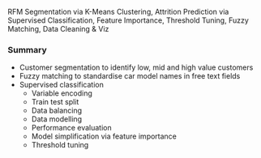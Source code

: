 RFM Segmentation via K-Means Clustering, Attrition Prediction via Supervised Classification, Feature Importance, Threshold Tuning, Fuzzy Matching, Data Cleaning &amp; Viz

### Summary 
* Customer segmentation to identify low, mid and high value customers
* Fuzzy matching to standardise car model names in free text fields 
* Supervised classification 
   * Variable encoding 
   * Train test split 
   * Data balancing 
   * Data modelling 
   * Performance evaluation 
   * Model simplification via feature importance 
   * Threshold tuning  

